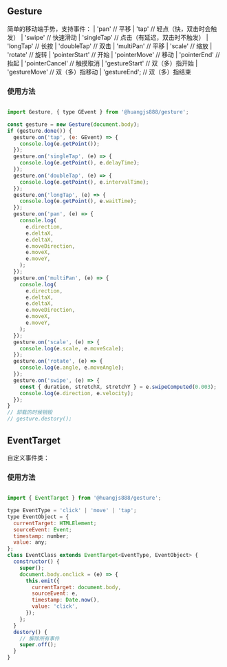 <!--
 * @Author: Huangjs
 * @Date: 2021-05-10 15:55:29
 * @LastEditors: Huangjs
 * @LastEditTime: 2023-08-04 16:36:25
 * @Description: ******
-->
## Gesture
简单的移动端手势，支持事件：
  | 'pan' // 平移
  | 'tap' // 轻点（快，双击时会触发）
  | 'swipe' // 快速滑动
  | 'singleTap' // 点击（有延迟，双击时不触发）
  | 'longTap' // 长按
  | 'doubleTap' // 双击
  | 'multiPan' // 平移
  | 'scale' // 缩放
  | 'rotate' // 旋转
  | 'pointerStart' // 开始
  | 'pointerMove' // 移动
  | 'pointerEnd' // 抬起
  | 'pointerCancel' // 触摸取消
  | 'gestureStart' // 双（多）指开始
  | 'gestureMove' // 双（多）指移动
  | 'gestureEnd'; // 双（多）指结束

### 使用方法
```javascript

import Gesture, { type GEvent } from '@huangjs888/gesture';

const gesture = new Gesture(document.body);
if (gesture.done()) {
  gesture.on('tap', (e: GEvent) => {
    console.log(e.getPoint());
  });
  gesture.on('singleTap', (e) => {
    console.log(e.getPoint(), e.delayTime);
  });
  gesture.on('doubleTap', (e) => {
    console.log(e.getPoint(), e.intervalTime);
  });
  gesture.on('longTap', (e) => {
    console.log(e.getPoint(), e.waitTime);
  });
  gesture.on('pan', (e) => {
    console.log(
      e.direction,
      e.deltaX,
      e.deltaX,
      e.moveDirection,
      e.moveX,
      e.moveY,
    );
  });
  gesture.on('multiPan', (e) => {
    console.log(
      e.direction,
      e.deltaX,
      e.deltaX,
      e.moveDirection,
      e.moveX,
      e.moveY,
    );
  });
  gesture.on('scale', (e) => {
    console.log(e.scale, e.moveScale);
  });
  gesture.on('rotate', (e) => {
    console.log(e.angle, e.moveAngle);
  });
  gesture.on('swipe', (e) => {
    const { duration, stretchX, stretchY } = e.swipeComputed(0.003);
    console.log(e.direction, e.velocity);
  });
}
// 卸载的时候销毁
// gesture.destory();

```

## EventTarget
自定义事件类：
### 使用方法
```javascript

import { EventTarget } from '@huangjs888/gesture';

type EventType = 'click' | 'move' | 'tap';
type EventObject = {
  currentTarget: HTMLElement;
  sourceEvent: Event;
  timestamp: number;
  value: any;
};
class EventClass extends EventTarget<EventType, EventObject> {
  constructor() {
    super();
    document.body.onclick = (e) => {
      this.emit({
        currentTarget: document.body,
        sourceEvent: e,
        timestamp: Date.now(),
        value: 'click',
      });
    };
  }
  destory() {
    // 解除所有事件
    super.off();
  }
}

```
